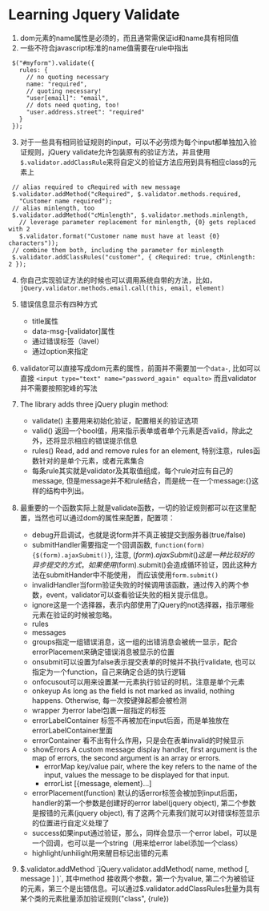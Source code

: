 # Learning Jquery Validate #

1. dom元素的name属性是必须的，而且通常需保证id和name具有相同值
2. 一些不符合javascript标准的name值需要在rule中指出
```
 $("#myform").validate({
   rules: {
     // no quoting necessary
     name: "required",
     // quoting necessary!
     "user[email]": "email",
     // dots need quoting, too!
     "user.address.street": "required"
   }
 });
```
3. 对于一些具有相同验证规则的input，可以不必劳烦为每个input都单独加入验证规则，jQuery validate允许包装原有的验证方法，并且使用`$.validator.addClassRule`来将自定义的验证方法应用到具有相应class的元素上
```
 // alias required to cRequired with new message
 $.validator.addMethod("cRequired", $.validator.methods.required,
   "Customer name required");
 // alias minlength, too
 $.validator.addMethod("cMinlength", $.validator.methods.minlength,
   // leverage parameter replacement for minlength, {0} gets replaced with 2
   $.validator.format("Customer name must have at least {0} characters"));
 // combine them both, including the parameter for minlength
 $.validator.addClassRules("customer", { cRequired: true, cMinlength: 2 });
```
4. 你自己实现验证方法的时候也可以调用系统自带的方法，比如，`jQuery.validator.methods.email.call(this, email, element)`
5. 错误信息显示有四种方式
	- title属性
	- data-msg-[validator]属性
	- 通过错误标签（lavel）
	- 通过option来指定
6. validator可以直接写成dom元素的属性，前面并不需要加一个`data-`, 比如可以直接 `<input type="text" name="password_again" equalto>` 而且validator并不需要按照驼峰的写法

7. The library adds three jQuery plugin method:
	- validate() 主要用来初始化验证，配置相关的验证选项
	- valid() 返回一个bool值，用来指示表单或者单个元素是否valid，除此之外，还将显示相应的错误提示信息
	- rules() Read, add and remove rules for an element, 特别注意，rules函数针对的是单个元素，或者元素集合
	- 每条rule其实就是validator及其取值组成，每个rule对应有自己的message, 但是message并不和rule结合，而是统一在一个message:{}这样的结构中列出。
8. 最重要的一个函数实际上就是validate函数，一切的验证规则都可以在这里配置，当然也可以通过dom的属性来配置，配置项：
	- debug开启调试，也就是说form并不真正被提交到服务器(true/false)
	- submitHandler需要指定一个回调函数, `function(form){$(form).ajaxSubmit()}`, 注意, $(form).ajaxSubmit()这是一种比较好的异步提交的方式，如果使用$(form).submit()会造成循环验证，因此这种方法在submitHander中不能使用， 而应该使用`form.submit()` 
	- invalidHandler当form验证失败的时候调用该函数，通过传入的两个参数，event，validator可以查看验证失败的相关提示信息。
	- ignore这是一个选择器，表示内部使用了jQuery的not选择器，指示哪些元素在验证的时候被忽略。
	- rules
	- messages
	- groups指定一组错误消息，这一组的出错消息会被统一显示，配合errorPlacement来确定错误消息被显示的位置
	- onsubmit可以设置为false表示提交表单的时候并不执行validate, 也可以指定为一个function，自己来确定合适的执行逻辑
	- onfocusout可以用来设置某一元素执行验证的时机，注意是单个元素
	- onkeyup As long as the field is not marked as invalid, nothing happens. Otherwise, 每一次按键弹起都会被检测
	- wrapper 为error label包裹一层指定的标签
	- errorLabelContainer 标签不再被加在input后面，而是单独放在errorLabelContainer里面
	- errorContainer 看不出有什么作用，只是会在表单invalid的时候显示
	- showErrors A custom message display handler, first argument is the map of errors, the second argument is an array or errors.
		- errorMap key/value pair, where the key refers to the name of the input, values the message to be displayed for that input. 
		- errorList [{message, element}...]
	- errorPlacement(function) 默认的话error标签会被加到input后面，handler的第一个参数是创建好的error label(jquery object), 第二个参数是报错的元素(jquery object), 有了这两个元素我们就可以对错误标签显示的位置进行自定义处理了
	- success如果input通过验证，那么，同样会显示一个error label，可以是一个回调，也可以是一个string（用来给error label添加一个class）
	- highlight/unhilight用来醒目标记出错的元素
9. $.validator.addMethod `jQuery.validator.addMethod( name, method [, message ] )`, 其中method 接收两个参数，第一个为value, 第二个为被验证的元素，第三个是出错信息。可以通过$.validator.addClassRules批量为具有某个类的元素批量添加验证规则("class", {rule})
